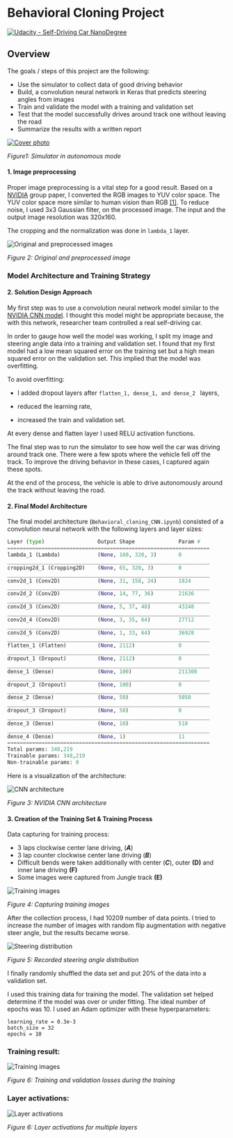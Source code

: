 # Behavioral Cloning Project

[![Udacity - Self-Driving Car NanoDegree](https://s3.amazonaws.com/udacity-sdc/github/shield-carnd.svg)](http://www.udacity.com/drive)

Overview
---
The goals / steps of this project are the following:
* Use the simulator to collect data of good driving behavior
* Build, a convolution neural network in Keras that predicts steering angles from images
* Train and validate the model with a training and validation set
* Test that the model successfully drives around track one without leaving the road
* Summarize the results with a written report


[//]: # "Figure References"

[Figure 1]: ./writeup_images/youtube_video.jpg "Cover photo"
[Figure 2]: ./writeup_images/normal_preprocessed_image.png "Original and preprocessed images]"
[Figure 3]: ./writeup_images/model_arch.png "CNN architecture"
[Figure 4]: ./writeup_images/training_images.png "Training images"
[Figure 5]: ./writeup_images/steering_distribution.png "Steering distribution"
[Figure 6]: ./writeup_images/training_curve.png "Training results"
[Figure 7]: ./writeup_images/conv_layers.png "Layer activations"



[![Cover photo](writeup_images/youtube_video_frame.jpg)](https://www.youtube.com/watch?v=pN_6YbeSVic)

*Figure1: Simulator in autonomous mode*

#### 1. Image preprocessing

Proper image preprocessing is a vital step for a good result. Based on a [NVIDIA](https://devblogs.nvidia.com/deep-learning-self-driving-cars/) group paper, I converted the RGB images to YUV color space. The YUV color space more similar to human vision than RGB [[1]](https://annals-csis.org/Volume_3/pliks/206.pdf). To reduce noise, I used 3x3 Gaussian filter, on the processed image. The input and the output image resolution was 320x160.

The cropping and the normalization was done in ```lambda_1``` layer.

![Original and preprocessed images](writeup_images/normal_preprocessed_image.png)

*Figure 2: Original and preprocessed image*

### Model Architecture and Training Strategy

#### 2. Solution Design Approach

My first step was to use a convolution neural network model similar to the [NVIDIA CNN model](https://devblogs.nvidia.com/deep-learning-self-driving-cars/).  I thought this model might be appropriate because, the with this network, researcher team controlled a real self-driving car. 

In order to gauge how well the model was working, I split my image and steering angle data into a training and validation set. I found that my first model had a low mean squared error on the training set but a high mean squared error on the validation set. This implied that the model was overfitting. 

To avoid overfitting:

* I added dropout layers after ```flatten_1, dense_1, and dense_2 ``` layers, 

* reduced the learning rate,

* increased the train and validation set.

At every dense and flatten layer I used RELU activation functions.

The final step was to run the simulator to see how well the car was driving around track one. There were a few spots where the vehicle fell off the track. To improve the driving behavior in these cases, I captured again these spots.

At the end of the process, the vehicle is able to drive autonomously around the track without leaving the road.

#### 2. Final Model Architecture

The final model architecture (```Behavioral_cloning_CNN.ipynb```) consisted of a convolution neural network with the following layers and layer sizes:

```python
Layer (type)                 Output Shape              Param #   
=================================================================
lambda_1 (Lambda)            (None, 160, 320, 3)       0         
_________________________________________________________________
cropping2d_1 (Cropping2D)    (None, 65, 320, 3)        0         
_________________________________________________________________
conv2d_1 (Conv2D)            (None, 31, 158, 24)       1824      
_________________________________________________________________
conv2d_2 (Conv2D)            (None, 14, 77, 36)        21636     
_________________________________________________________________
conv2d_3 (Conv2D)            (None, 5, 37, 48)         43248     
_________________________________________________________________
conv2d_4 (Conv2D)            (None, 3, 35, 64)         27712     
_________________________________________________________________
conv2d_5 (Conv2D)            (None, 1, 33, 64)         36928     
_________________________________________________________________
flatten_1 (Flatten)          (None, 2112)              0         
_________________________________________________________________
dropout_1 (Dropout)          (None, 2112)              0         
_________________________________________________________________
dense_1 (Dense)              (None, 100)               211300    
_________________________________________________________________
dropout_2 (Dropout)          (None, 100)               0         
_________________________________________________________________
dense_2 (Dense)              (None, 50)                5050      
_________________________________________________________________
dropout_3 (Dropout)          (None, 50)                0         
_________________________________________________________________
dense_3 (Dense)              (None, 10)                510       
_________________________________________________________________
dense_4 (Dense)              (None, 1)                 11        
=================================================================
Total params: 348,219
Trainable params: 348,219
Non-trainable params: 0
```



Here is a visualization of the architecture:

![CNN architecture](writeup_images/model_arch.png)

*Figure 3: NVIDIA CNN architecture*

#### 3. Creation of the Training Set & Training Process

Data capturing for training process:

* 3 laps clockwise center lane driving, (***A***)
* 3 lap counter clockwise center lane driving (***B***)
* Difficult bends were taken additionally with center (***C***), outer **(D)** and inner lane driving **(F)**
* Some images were captured from Jungle track **(E)**

![Training images](writeup_images/training_images.png)

*Figure 4: Capturing training images*

After the collection process, I had 10209 number of data points. I tried to increase the number of images with random flip augmentation with negative steer angle, but the results became worse.

![Steering distribution](writeup_images/steering_distribution.png)

*Figure 5: Recorded steering angle distribution*

I finally randomly shuffled the data set and put 20% of the data into a validation set. 

I used this training data for training the model. The validation set helped determine if the model was over or under fitting. The ideal number of epochs was 10. I used an Adam optimizer with these hyperparameters:

```
learning_rate = 0.3e-3
batch_size = 32
epochs = 10
```

### Training result:

![Training images](writeup_images/training_curve.png)

*Figure 6: Training and validation losses during the training*

### Layer activations:

![Layer activations](writeup_images/conv_layers.png)

*Figure 6: Layer activations for multiple layers*